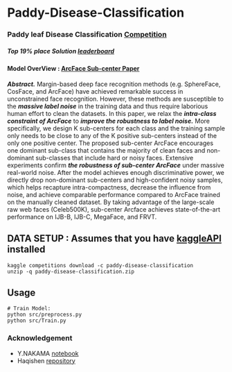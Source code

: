 # Paddy-Disease-Classification
### Paddy leaf Disease Classification [Competition](https://www.kaggle.com/competitions/paddy-disease-classification/overview)
##### Top 19% place Solution [leaderboard](https://www.kaggle.com/competitions/paddy-disease-classification/leaderboard?)
#### Model OverView :  [ArcFace Sub-center Paper](https://www.ecva.net/papers/eccv_2020/papers_ECCV/papers/123560715.pdf)
***Abstract.*** Margin-based deep face recognition methods (e.g. SphereFace,
CosFace, and ArcFace) have achieved remarkable success in unconstrained
face recognition. However, these methods are susceptible to the ***massive label noise*** in the training data and thus require laborious human effort
to clean the datasets. In this paper, we relax the ***intra-class constraint
of ArcFace*** to ***improve the robustness to label noise.*** More specifically,
we design K sub-centers for each class and the training sample only
needs to be close to any of the K positive sub-centers instead of the
only one positive center. The proposed sub-center ArcFace encourages
one dominant sub-class that contains the majority of clean faces and
non-dominant sub-classes that include hard or noisy faces. Extensive
experiments confirm ***the robustness of sub-center ArcFace*** under massive real-world noise. After the model achieves enough discriminative
power, we directly drop non-dominant sub-centers and high-confident
noisy samples, which helps recapture intra-compactness, decrease the influence from noise, and achieve comparable performance compared to
ArcFace trained on the manually cleaned dataset. By taking advantage
of the large-scale raw web faces (Celeb500K), sub-center Arcface achieves
state-of-the-art performance on IJB-B, IJB-C, MegaFace, and FRVT.

## DATA SETUP : Assumes that you have [kaggleAPI](https://github.com/Kaggle/kaggle-api) installed
```
kaggle competitions download -c paddy-disease-classification
unzip -q paddy-disease-classification.zip
```

## Usage 
```
# Train Model:
python src/preprocess.py
python src/Train.py
```

### Acknowledgement
- Y.NAKAMA [notebook](https://www.kaggle.com/yasufuminakama/herbarium-2020-pytorch-resnet18-train/notebook)
- Haqishen [repository](https://github.com/haqishen/Google-Landmark-Recognition-2020-3rd-Place-Solution)
